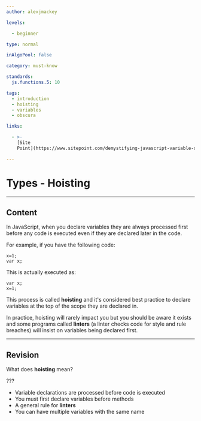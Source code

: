 ```yaml
---
author: alexjmackey

levels:

  - beginner

type: normal

inAlgoPool: false

category: must-know

standards:
  js.functions.5: 10

tags:
  - introduction
  - hoisting
  - variables
  - obscura

links:

  - >-
    [Site
    Point](https://www.sitepoint.com/demystifying-javascript-variable-scope-hoisting/){website}

---
```


# Types - Hoisting

---
## Content

In JavaScript, when you declare variables they are always processed first before any code is executed even if they are declared later in the code.

For example, if you have the following code:
```
x=1;
var x;
```
This is actually executed as:
```
var x;
x=1;
```
This process is called **hoisting** and it's considered best practice to declare variables at the top of the scope they are declared in.

In practice, hoisting will rarely impact you but you should be aware it exists and some programs called **linters** (a linter checks code for style and rule breaches) will insist on variables being declared first.

---
## Revision

What does **hoisting** mean?


???

* Variable declarations are processed before code is executed
* You must first declare variables before methods
* A general rule for **linters**
* You can have multiple variables with the same name
